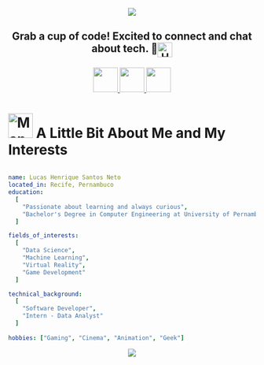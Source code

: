 <p align="center">
  <img src="https://capsule-render.vercel.app/api?text=Hey%20Everyone!🕹️&animation=fadeIn&type=waving&color=gradient&height=120"/>
</p>

<!--
<p align="center">
  <img width="850" src="https://i.pinimg.com/originals/8d/b7/46/8db746ea0f28bdd22eae8b3ee10ac16a.gif"/>
</p>
-->
## <p align="center"> Grab a cup of code! Excited to connect and chat about tech. 💬<img align="top" src="https://raw.githubusercontent.com/Tarikul-Islam-Anik/Animated-Fluent-Emojis/master/Emojis/Food/Hot%20Beverage.png" alt="Hot Beverage" width="30" height="30" /> </p>

<p align="center"> 
    <a href="https://www.linkedin.com/in/lucashenrique-santos/">
        <img height="50" src="https://user-images.githubusercontent.com/46517096/166974368-9798f39f-1f46-499c-b14e-81f0a3f83a06.png"/>
    </a>
    <a href="mailto:lucas.hneto@hotmail.com">
        <img height="50" src="https://user-images.githubusercontent.com/46517096/166974368-9798f39f-1f46-499c-b14e-81f0a3f83a06.png"/>
    </a>
    <a href="discord">
        <img height="50" src="https://user-images.githubusercontent.com/46517096/166974368-9798f39f-1f46-499c-b14e-81f0a3f83a06.png"/>
    </a>
</p>

# <img src="https://raw.githubusercontent.com/Tarikul-Islam-Anik/Animated-Fluent-Emojis/master/Emojis/People/Man%20Technologist.png" alt="Man Technologist" width="50" height="50" /> A Little Bit About Me and My Interests

```yaml

name: Lucas Henrique Santos Neto
located_in: Recife, Pernambuco
education:
  [
    "Passionate about learning and always curious",    
    "Bachelor's Degree in Computer Engineering at University of Pernambuco (UPE/Poli)"
  ]

fields_of_interests:
  [
    "Data Science",
    "Machine Learning",
    "Virtual Reality",
    "Game Development"
  ]

technical_background:
  [
    "Software Developer",
    "Intern - Data Analyst"
  ]
  
hobbies: ["Gaming", "Cinema", "Animation", "Geek"]

```

<p align="center">
  <img src="https://capsule-render.vercel.app/api?animation=fadeIn&type=waving&color=gradient&height=120&section=footer"/>
</p>
